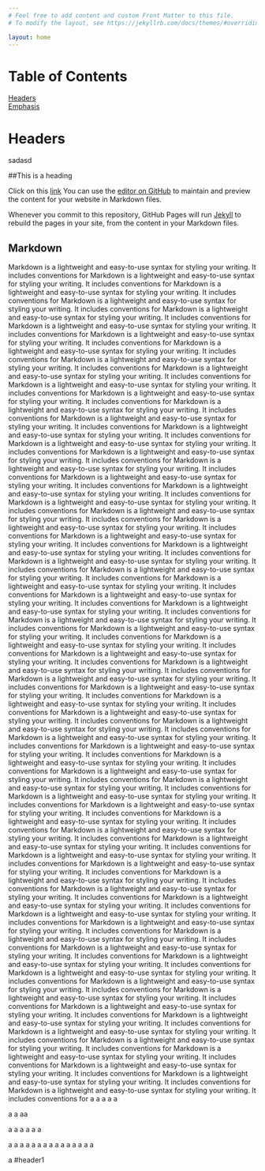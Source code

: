 ```yaml
---
# Feel free to add content and custom Front Matter to this file.
# To modify the layout, see https://jekyllrb.com/docs/themes/#overriding-theme-defaults

layout: home
---
```


# Table of Contents  
[Headers](#header1)  
[Emphasis](#emphasis)  
<a name="headers"/>

# Headers
sadasd

##This is a heading

Click on this [link](https://github.com/gitblog-sdharma/sdharma/test/First.html)
You can use the [editor on GitHub](https://github.com/gitblog-sdharma/sdharma/edit/master/README.md) to maintain and preview the content for your website in Markdown files.

Whenever you commit to this repository, GitHub Pages will run [Jekyll](https://jekyllrb.com/) to rebuild the pages in your site, from the content in your Markdown files.

## Markdown

Markdown is a lightweight and easy-to-use syntax for styling your writing. It includes conventions for
Markdown is a lightweight and easy-to-use syntax for styling your writing. It includes conventions for
Markdown is a lightweight and easy-to-use syntax for styling your writing. It includes conventions for
Markdown is a lightweight and easy-to-use syntax for styling your writing. It includes conventions for
Markdown is a lightweight and easy-to-use syntax for styling your writing. It includes conventions for
Markdown is a lightweight and easy-to-use syntax for styling your writing. It includes conventions for
Markdown is a lightweight and easy-to-use syntax for styling your writing. It includes conventions for
Markdown is a lightweight and easy-to-use syntax for styling your writing. It includes conventions for
Markdown is a lightweight and easy-to-use syntax for styling your writing. It includes conventions for
Markdown is a lightweight and easy-to-use syntax for styling your writing. It includes conventions for
Markdown is a lightweight and easy-to-use syntax for styling your writing. It includes conventions for
Markdown is a lightweight and easy-to-use syntax for styling your writing. It includes conventions for
Markdown is a lightweight and easy-to-use syntax for styling your writing. It includes conventions for
Markdown is a lightweight and easy-to-use syntax for styling your writing. It includes conventions for
Markdown is a lightweight and easy-to-use syntax for styling your writing. It includes conventions for
Markdown is a lightweight and easy-to-use syntax for styling your writing. It includes conventions for
Markdown is a lightweight and easy-to-use syntax for styling your writing. It includes conventions for
Markdown is a lightweight and easy-to-use syntax for styling your writing. It includes conventions for
Markdown is a lightweight and easy-to-use syntax for styling your writing. It includes conventions for
Markdown is a lightweight and easy-to-use syntax for styling your writing. It includes conventions for
Markdown is a lightweight and easy-to-use syntax for styling your writing. It includes conventions for
Markdown is a lightweight and easy-to-use syntax for styling your writing. It includes conventions for
Markdown is a lightweight and easy-to-use syntax for styling your writing. It includes conventions for
Markdown is a lightweight and easy-to-use syntax for styling your writing. It includes conventions for
Markdown is a lightweight and easy-to-use syntax for styling your writing. It includes conventions for
Markdown is a lightweight and easy-to-use syntax for styling your writing. It includes conventions for
Markdown is a lightweight and easy-to-use syntax for styling your writing. It includes conventions for
Markdown is a lightweight and easy-to-use syntax for styling your writing. It includes conventions for
Markdown is a lightweight and easy-to-use syntax for styling your writing. It includes conventions for
Markdown is a lightweight and easy-to-use syntax for styling your writing. It includes conventions for
Markdown is a lightweight and easy-to-use syntax for styling your writing. It includes conventions for
Markdown is a lightweight and easy-to-use syntax for styling your writing. It includes conventions for
Markdown is a lightweight and easy-to-use syntax for styling your writing. It includes conventions for
Markdown is a lightweight and easy-to-use syntax for styling your writing. It includes conventions for
Markdown is a lightweight and easy-to-use syntax for styling your writing. It includes conventions for
Markdown is a lightweight and easy-to-use syntax for styling your writing. It includes conventions for
Markdown is a lightweight and easy-to-use syntax for styling your writing. It includes conventions for
Markdown is a lightweight and easy-to-use syntax for styling your writing. It includes conventions for
Markdown is a lightweight and easy-to-use syntax for styling your writing. It includes conventions for
Markdown is a lightweight and easy-to-use syntax for styling your writing. It includes conventions for
Markdown is a lightweight and easy-to-use syntax for styling your writing. It includes conventions for
Markdown is a lightweight and easy-to-use syntax for styling your writing. It includes conventions for
Markdown is a lightweight and easy-to-use syntax for styling your writing. It includes conventions for
Markdown is a lightweight and easy-to-use syntax for styling your writing. It includes conventions for
Markdown is a lightweight and easy-to-use syntax for styling your writing. It includes conventions for
Markdown is a lightweight and easy-to-use syntax for styling your writing. It includes conventions for
Markdown is a lightweight and easy-to-use syntax for styling your writing. It includes conventions for
Markdown is a lightweight and easy-to-use syntax for styling your writing. It includes conventions for
Markdown is a lightweight and easy-to-use syntax for styling your writing. It includes conventions for
Markdown is a lightweight and easy-to-use syntax for styling your writing. It includes conventions for
Markdown is a lightweight and easy-to-use syntax for styling your writing. It includes conventions for
Markdown is a lightweight and easy-to-use syntax for styling your writing. It includes conventions for
Markdown is a lightweight and easy-to-use syntax for styling your writing. It includes conventions for
Markdown is a lightweight and easy-to-use syntax for styling your writing. It includes conventions for
Markdown is a lightweight and easy-to-use syntax for styling your writing. It includes conventions for
Markdown is a lightweight and easy-to-use syntax for styling your writing. It includes conventions for
Markdown is a lightweight and easy-to-use syntax for styling your writing. It includes conventions for
Markdown is a lightweight and easy-to-use syntax for styling your writing. It includes conventions for
Markdown is a lightweight and easy-to-use syntax for styling your writing. It includes conventions for
Markdown is a lightweight and easy-to-use syntax for styling your writing. It includes conventions for
Markdown is a lightweight and easy-to-use syntax for styling your writing. It includes conventions for
Markdown is a lightweight and easy-to-use syntax for styling your writing. It includes conventions for
Markdown is a lightweight and easy-to-use syntax for styling your writing. It includes conventions for
Markdown is a lightweight and easy-to-use syntax for styling your writing. It includes conventions for
Markdown is a lightweight and easy-to-use syntax for styling your writing. It includes conventions for
Markdown is a lightweight and easy-to-use syntax for styling your writing. It includes conventions for
Markdown is a lightweight and easy-to-use syntax for styling your writing. It includes conventions for
Markdown is a lightweight and easy-to-use syntax for styling your writing. It includes conventions for
Markdown is a lightweight and easy-to-use syntax for styling your writing. It includes conventions for
Markdown is a lightweight and easy-to-use syntax for styling your writing. It includes conventions for
Markdown is a lightweight and easy-to-use syntax for styling your writing. It includes conventions for
a
a
a
a
a

a
a
aa

a
a
a
a
a
a

a
a
a
a
a
a
a
a
a
a
a
a
a
a
a





























































































a
#header1
